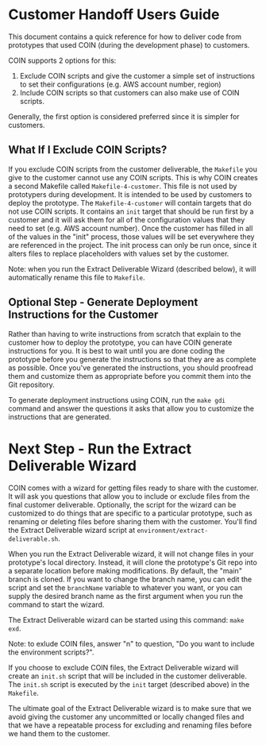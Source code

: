# Customer Handoff Users Guide

This document contains a quick reference for how to deliver code from prototypes that used COIN (during the development phase) to customers. 

COIN supports 2 options for this:
  1. Exclude COIN scripts and give the customer a simple set of instructions to set their configurations (e.g. AWS account number, region) 
  2. Include COIN scripts so that customers can also make use of COIN scripts.

Generally, the first option is considered preferred since it is simpler for customers.

## What If I Exclude COIN Scripts?

If you exclude COIN scripts from the customer deliverable, the `Makefile` you give to the customer cannot use any COIN scripts. This is why COIN creates a second Makefile called `Makefile-4-customer`. This file is not used by prototypers during development. It is intended to be used by customers to deploy the prototype. The `Makefile-4-customer` will contain targets that do not use COIN scripts. It contains an `init` target that should be run first by a customer and it will ask them for all of the configuration values that they need to set (e.g. AWS account number). Once the customer has filled in all of the values in the "init" process, those values will be set everywhere they are referenced in the project. The init process can only be run once, since it alters files to replace placeholders with values set by the customer.

Note: when you run the Extract Deliverable Wizard (described below), it will automatically rename this file to `Makefile`.

## Optional Step - Generate Deployment Instructions for the Customer

Rather than having to write instructions from scratch that explain to the customer how to deploy the prototype, you can have COIN generate instructions for you. It is best to wait until you are done coding the prototype before you generate the instructions so that they are as complete as possible. Once you've generated the instructions, you should proofread them and customize them as appropriate before you commit them into the Git repository.

To generate deployment instructions using COIN, run the `make gdi` command and answer the questions it asks that allow you to customize the instructions that are generated.

# Next Step - Run the Extract Deliverable Wizard

COIN comes with a wizard for getting files ready to share with the customer. It will ask you questions that allow you to include or exclude files from the final customer deliverable. Optionally, the script for the wizard can be customized to do things that are specific to a particular prototype, such as renaming or deleting files before sharing them with the customer. You'll find the Extract Deliverable wizard script at `environment/extract-deliverable.sh`.

When you run the Extract Deliverable wizard, it will not change files in your prototype's local directory. Instead, it will clone the prototype's Git repo into a separate location before making modifications. By default, the "main" branch is cloned. If you want to change the branch name, you can edit the script and set the `branchName` variable to whatever you want, or you can supply the desired branch name as the first argument when you run the command to start the wizard.

The Extract Deliverable wizard can be started using this command: `make exd`. 

Note: to exlude COIN files, answer "n" to question, "Do you want to include the environment scripts?".

If you choose to exclude COIN files, the Extract Deliverable wizard will create an `init.sh` script that will be included in the customer deliverable. The `init.sh` script is executed by the `init` target (described above) in the `Makefile`.

The ultimate goal of the Extract Deliverable wizard is to make sure that we avoid giving the customer any uncommitted or locally changed files and that we have a repeatable process for excluding and renaming files before we hand them to the customer.